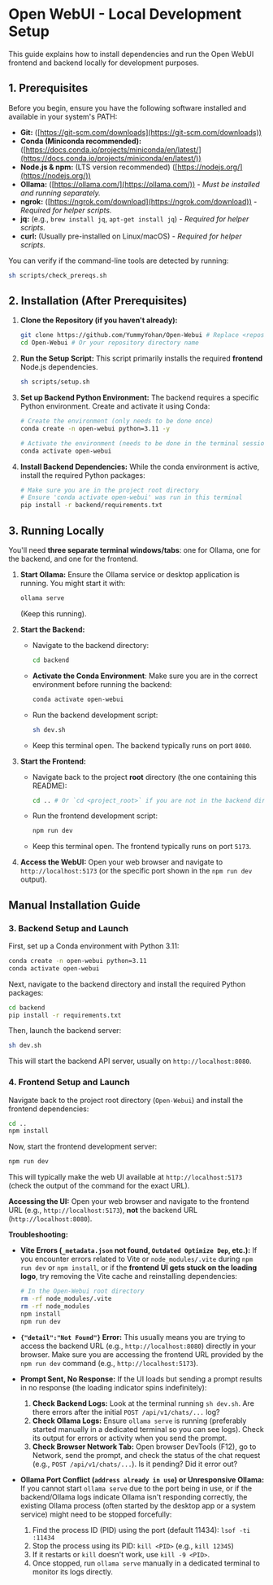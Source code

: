 # Open WebUI - Local Development Setup

This guide explains how to install dependencies and run the Open WebUI frontend and backend locally for development purposes.

## 1. Prerequisites

Before you begin, ensure you have the following software installed and available in your system's PATH:

*   **Git:** ([https://git-scm.com/downloads](https://git-scm.com/downloads))
*   **Conda (Miniconda recommended):** ([https://docs.conda.io/projects/miniconda/en/latest/](https://docs.conda.io/projects/miniconda/en/latest/))
*   **Node.js & npm:** (LTS version recommended) ([https://nodejs.org/](https://nodejs.org/))
*   **Ollama:** ([https://ollama.com/](https://ollama.com/)) - *Must be installed and running separately.*
*   **ngrok:** ([https://ngrok.com/download](https://ngrok.com/download)) - *Required for helper scripts.*
*   **jq:** (e.g., `brew install jq`, `apt-get install jq`) - *Required for helper scripts.*
*   **curl:** (Usually pre-installed on Linux/macOS) - *Required for helper scripts.*

You can verify if the command-line tools are detected by running:
```bash
sh scripts/check_prereqs.sh
```

## 2. Installation (After Prerequisites)

1.  **Clone the Repository (if you haven't already):**
    ```bash
    git clone https://github.com/YummyYohan/Open-Webui # Replace <repository_url> with the actual URL
    cd Open-Webui # Or your repository directory name
    ```

2.  **Run the Setup Script:**
    This script primarily installs the required **frontend** Node.js dependencies.
    ```bash
    sh scripts/setup.sh
    ```

3.  **Set up Backend Python Environment:**
    The backend requires a specific Python environment. Create and activate it using Conda:
    ```bash
    # Create the environment (only needs to be done once)
    conda create -n open-webui python=3.11 -y

    # Activate the environment (needs to be done in the terminal session where you run the backend)
    conda activate open-webui
    ```

4.  **Install Backend Dependencies:**
    While the conda environment is active, install the required Python packages:
    ```bash
    # Make sure you are in the project root directory
    # Ensure 'conda activate open-webui' was run in this terminal
    pip install -r backend/requirements.txt
    ```

## 3. Running Locally

You'll need **three separate terminal windows/tabs**: one for Ollama, one for the backend, and one for the frontend.

1.  **Start Ollama:**
    Ensure the Ollama service or desktop application is running. You might start it with:
    ```bash
    ollama serve
    ```
    (Keep this running).

2.  **Start the Backend:**
    *   Navigate to the backend directory:
        ```bash
        cd backend
        ```
    *   **Activate the Conda Environment**: Make sure you are in the correct environment before running the backend:
        ```bash
        conda activate open-webui
        ```
    *   Run the backend development script:
        ```bash
        sh dev.sh
        ```
    *   Keep this terminal open. The backend typically runs on port `8080`.

3.  **Start the Frontend:**
    *   Navigate back to the project **root** directory (the one containing this README):
        ```bash
        cd .. # Or `cd <project_root>` if you are not in the backend directory
        ```
    *   Run the frontend development script:
        ```bash
        npm run dev
        ```
    *   Keep this terminal open. The frontend typically runs on port `5173`.

4.  **Access the WebUI:**
    Open your web browser and navigate to `http://localhost:5173` (or the specific port shown in the `npm run dev` output). 

## Manual Installation Guide

### 3. Backend Setup and Launch

First, set up a Conda environment with Python 3.11:
```bash
conda create -n open-webui python=3.11
conda activate open-webui
```

Next, navigate to the backend directory and install the required Python packages:
```bash
cd backend
pip install -r requirements.txt
```

Then, launch the backend server:
```bash
sh dev.sh
```
This will start the backend API server, usually on `http://localhost:8080`.

### 4. Frontend Setup and Launch

Navigate back to the project root directory (`Open-Webui`) and install the frontend dependencies:
```bash
cd ..
npm install
```

Now, start the frontend development server:
```bash
npm run dev
```
This will typically make the web UI available at `http://localhost:5173` (check the output of the command for the exact URL).

**Accessing the UI:** Open your web browser and navigate to the frontend URL (e.g., `http://localhost:5173`), **not** the backend URL (`http://localhost:8080`).

**Troubleshooting:**

*   **Vite Errors (`_metadata.json` not found, `Outdated Optimize Dep`, etc.):** If you encounter errors related to Vite or `node_modules/.vite` during `npm run dev` or `npm install`, or if the **frontend UI gets stuck on the loading logo**, try removing the Vite cache and reinstalling dependencies:
    ```bash
    # In the Open-Webui root directory
    rm -rf node_modules/.vite
    rm -rf node_modules
    npm install
    npm run dev
    ```
*   **`{"detail":"Not Found"}` Error:** This usually means you are trying to access the backend URL (e.g., `http://localhost:8080`) directly in your browser. Make sure you are accessing the frontend URL provided by the `npm run dev` command (e.g., `http://localhost:5173`).

*   **Prompt Sent, No Response:** If the UI loads but sending a prompt results in no response (the loading indicator spins indefinitely):
    1.  **Check Backend Logs:** Look at the terminal running `sh dev.sh`. Are there errors after the initial `POST /api/v1/chats/...` log?
    2.  **Check Ollama Logs:** Ensure `ollama serve` is running (preferably started manually in a dedicated terminal so you can see logs). Check its output for errors or activity when you send the prompt.
    3.  **Check Browser Network Tab:** Open browser DevTools (F12), go to Network, send the prompt, and check the status of the chat request (e.g., `POST /api/v1/chats/...`). Is it pending? Did it error out?

*   **Ollama Port Conflict (`address already in use`) or Unresponsive Ollama:** If you cannot start `ollama serve` due to the port being in use, or if the backend/Ollama logs indicate Ollama isn't responding correctly, the existing Ollama process (often started by the desktop app or a system service) might need to be stopped forcefully:
    1.  Find the process ID (PID) using the port (default 11434): `lsof -ti :11434`
    2.  Stop the process using its PID: `kill <PID>` (e.g., `kill 12345`)
    3.  If it restarts or `kill` doesn't work, use `kill -9 <PID>`.
    4.  Once stopped, run `ollama serve` manually in a dedicated terminal to monitor its logs directly. 
